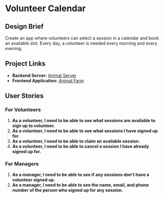 # Volunteer Calendar

## Design Brief

Create an app where volunteers can select a session in a calendar and book an available slot. Every day, a volunteer is needed every morning and every evening.

## Project Links

- **Backend Server:** [Animal Server](https://animal-server.onrender.com/sessions)
- **Frontend Application:** [Animal Farm](https://animal-farm-bgj2.onrender.com)

## User Stories

### For Volunteers

1. **As a volunteer, I need to be able to see what sessions are available to sign up to volunteer.**
2. **As a volunteer, I need to be able to see what sessions I have signed up for.**
3. **As a volunteer, I need to be able to claim an available session.**
4. **As a volunteer, I need to be able to cancel a session I have already signed up for.**

### For Managers

1. **As a manager, I need to be able to see if any sessions don't have a volunteer signed up.**
2. **As a manager, I need to be able to see the name, email, and phone number of the person who signed up for any session.**



